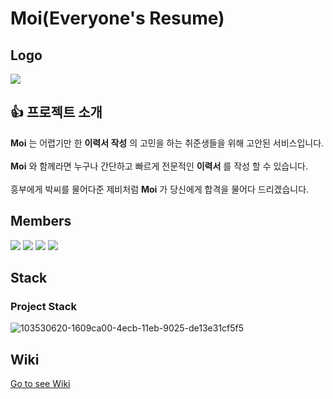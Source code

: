 # Moi(Everyone's Resume)
## Logo
![](https://www.notion.so/image/https%3A%2F%2Fs3-us-west-2.amazonaws.com%2Fpublic.notion-static.com%2F222c166f-6d13-45dd-8104-a007f05ff211%2F_2021-01-13_01-59-10.png?table=space&id=f1b502b9-adba-4843-9e18-69b65957f8f8&width=1000&userId=00bcb7e1-ceee-442b-927c-0f939fb6f8c0&cache=v2)
## :+1: 프로젝트 소개
__Moi__ 는 어렵기만 한 __이력서 작성__ 의 고민을 하는 취준생들을 위해 고안된 서비스입니다.<br/><br/>
__Moi__ 와 함께라면 누구나 간단하고 빠르게 전문적인 __이력서__ 를 작성 할 수 있습니다.<br/><br/>
흥부에게 박씨를 물어다준 제비처럼 __Moi__ 가 당신에게 합격을 물어다 드리겠습니다. 
## Members
<a href="https://github.com/ghd64845"><img src="https://img.shields.io/badge/Github-ghd64845-blue?logo=github&style=for-the-badge"/></a>
<a href="https://github.com/HyeYeonCha"><img src="https://img.shields.io/badge/Github-HyeYeonCha-blue?logo=github&style=for-the-badge"/></a>
<a href="https://github.com/feelslikemmmm"><img src="https://img.shields.io/badge/Github-feelslikemmmm-blue?logo=github&style=for-the-badge"/></a>
<a href="https://github.com/NomadHash"><img src="https://img.shields.io/badge/Github-NomadHash-blue?logo=github&style=for-the-badge"/></a>

## Stack
### Project Stack
![103530620-1609ca00-4ecb-11eb-9025-de13e31cf5f5](https://user-images.githubusercontent.com/65662469/106995949-50fd6700-67c3-11eb-846f-45c72a23073a.png)
## Wiki
[Go to see Wiki](https://github.com/codestates/Moi_Client/wiki)
